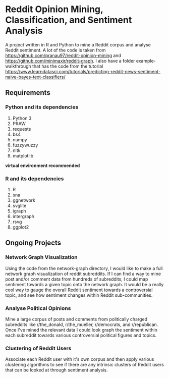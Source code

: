 # Reddit Opinion Mining, Classification, and Sentiment Analysis

A project written in R and Python to mine a Reddit corpus and analyse Reddit sentiment.
A lot of the code is taken from https://github.com/pranau97/reddit-opinion-mining and 
https://github.com/minimaxir/reddit-graph. I also have a folder example-walkthrough that has the code from the 
tutorial https://www.learndatasci.com/tutorials/predicting-reddit-news-sentiment-naive-bayes-text-classifiers/

## Requirements

### Python and its dependencies

1. Python 3
2. PRAW
3. requests
4. bs4
5. numpy
6. fuzzywuzzy
7. nltk
8. matplotlib

**virtual environment recommended**

### R and its dependencies

1. R
2. sna
3. ggnetwork
4. svglite
5. igraph
6. intergraph
7. rsvg
8. ggplot2

## Ongoing Projects

### Network Graph Visualization

Using the code from the network-graph directory, I would like to make a full network graph visualization of reddit 
subreddits. If I can find a way to mine post and/or comment data from hundreds of subreddits, I could map sentiment 
towards a given topic onto the network graph. It would be a really cool way to gauge the overall Reddit sentiment 
towards a controversial topic, and see how sentiment changes within Reddit sub-communities.

### Analyse Political Opinions 

Mine a large corpus of posts and comments from politically charged subreddits like r/the_donald, r/the_mueller,
r/democrats, and r/republican. Once I've mined the relevant data I could look graph the sentiment within each 
subreddit towards various controversial political figures and topics.

### Clustering of Reddit Users

Associate each Reddit user with it's own corpus and then apply various clustering algorithms to see if there 
are any intrinsic clusters of Reddit users that can be looked at through sentiment analysis.




